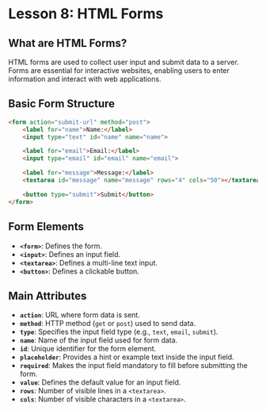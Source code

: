 # **Lesson 8: HTML Forms**

## **What are HTML Forms?**

HTML forms are used to collect user input and submit data to a server. Forms are essential for interactive websites, enabling users to enter information and interact with web applications.

## **Basic Form Structure**

```html
<form action="submit-url" method="post">
    <label for="name">Name:</label>
    <input type="text" id="name" name="name">

    <label for="email">Email:</label>
    <input type="email" id="email" name="email">

    <label for="message">Message:</label>
    <textarea id="message" name="message" rows="4" cols="50"></textarea>

    <button type="submit">Submit</button>
</form>
```
## **Form Elements**

-   **`<form>`**: Defines the form.
-   **`<input>`**: Defines an input field.
-   **`<textarea>`**: Defines a multi-line text input.
-   **`<button>`**: Defines a clickable button.

## **Main Attributes**
-   **`action`**: URL where form data is sent.
-   **`method`**: HTTP method (`get` or `post`) used to send data.
-   **`type`**: Specifies the input field type (e.g., `text`, `email`, `submit`).
-   **`name`**: Name of the input field used for form data.
-   **`id`**: Unique identifier for the form element.
- **`placeholder`**: Provides a hint or example text inside the input field.
- **`required`**: Makes the input field mandatory to fill before submitting the form.
- **`value`**: Defines the default value for an input field.
-   **`rows`**: Number of visible lines in a `<textarea>`.
-   **`cols`**: Number of visible characters in a `<textarea>`.
<!--stackedit_data:
eyJoaXN0b3J5IjpbLTIxMjEwMjk4MDYsMTg1MzUxNDQ5OSw3Mz
A5OTgxMTZdfQ==
-->